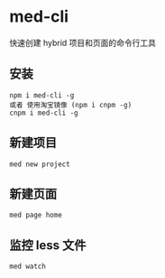 # med-cli
快速创建 hybrid 项目和页面的命令行工具


## 安装
``` shell
npm i med-cli -g
或者 使用淘宝镜像 (npm i cnpm -g)
cnpm i med-cli -g 
```


## 新建项目
``` shell
med new project 
```

## 新建页面
``` shell
med page home
```

## 监控 less 文件
``` shell
med watch 
```
